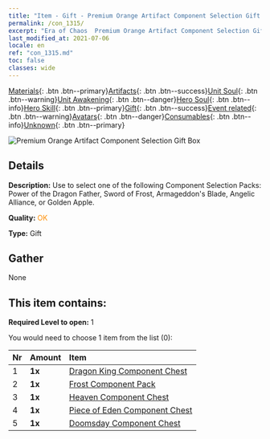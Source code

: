 ```yaml
---
title: "Item - Gift - Premium Orange Artifact Component Selection Gift Box"
permalink: /con_1315/
excerpt: "Era of Chaos  Premium Orange Artifact Component Selection Gift Box"
last_modified_at: 2021-07-06
locale: en
ref: "con_1315.md"
toc: false
classes: wide
---
```

 [Materials](/Items/){: .btn .btn--primary}[Artifacts](/Items/Artifacts/){: .btn .btn--success}[Unit Soul](/Items/UnitSoul/){: .btn .btn--warning}[Unit Awakening](/Items/UnitAwakening/){: .btn .btn--danger}[Hero Soul](/Items/HeroSoul/){: .btn .btn--info}[Hero Skill](/Items/HeroSkill/){: .btn .btn--primary}[Gift](/Items/Gift/){: .btn .btn--success}[Event related](/Items/Events/){: .btn .btn--warning}[Avatars](/Items/Avatars/){: .btn .btn--danger}[Consumables](/Items/Consumables/){: .btn .btn--info}[Unknown](/Items/Unknown/){: .btn .btn--primary}

 ![Premium Orange Artifact Component Selection Gift Box](/images/t/i_906054.png)

## Details
 **Description:** Use to select one of the following Component Selection Packs: Power of the Dragon Father, Sword of Frost, Armageddon's Blade, Angelic Alliance, or Golden Apple.

 **Quality:** <span style="color: #FF8C00">OK</span>

 **Type:** Gift

## Gather

  None

## This item contains:

 **Required Level to open:** 1

 You would need to choose 1 item from the list (0):

  | Nr | Amount |     Item    |
  |:---|:-------|:------------|
  | 1 |  **1x** | [Dragon King Component Chest](/Items/con_1348/) |  | 
  | 2 |  **1x** | [Frost Component Pack](/Items/con_1352/) |  | 
  | 3 |  **1x** | [Heaven Component Chest](/Items/con_1354/) |  | 
  | 4 |  **1x** | [Piece of Eden Component Chest](/Items/con_1864/) |  | 
  | 5 |  **1x** | [Doomsday Component Chest](/Items/con_1360/) |  | 
